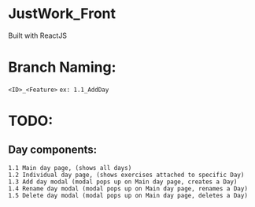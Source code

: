 # JustWork_Front
Built with ReactJS

# Branch Naming:
`<ID>_<Feature>` `ex: 1.1_AddDay`

# TODO:
## Day components:
    1.1 Main day page, (shows all days)
    1.2 Individual day page, (shows exercises attached to specific Day)
    1.3 Add day modal (modal pops up on Main day page, creates a Day)
    1.4 Rename day modal (modal pops up on Main day page, renames a Day)
    1.5 Delete day modal (modal pops up on Main day page, deletes a Day)


